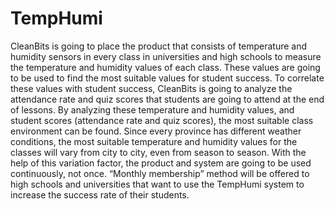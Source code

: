 # TempHumi
CleanBits is going to place the product that consists of temperature and humidity sensors in every class in universities and high schools to measure the temperature and humidity values of each class. These values are going to be used to find the most suitable values for student success. To correlate these values with student success, CleanBits is going to analyze the attendance rate and quiz scores that students are going to attend at the end of lessons. By analyzing these temperature and humidity values, and student scores (attendance rate and quiz scores), the most suitable class environment can be found. Since every province has different weather conditions, the most suitable temperature and humidity values for the classes will vary from city to city, even from season to season. With the help of this variation factor, the product and system are going to be used continuously, not once. “Monthly membership” method will be offered to high schools and universities that want to use the TempHumi system to increase the success rate of their students.
